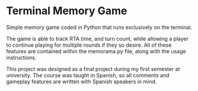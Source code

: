 # Terminal Memory Game

Simple memory game coded in Python that runs exclusively on the terminal.

The game is able to track RTA time, and turn count, while allowing a player to continue playing for multiple rounds if they so desire. All of these features are contained within the memorama.py file, along with the usage instructions.

This project was designed as a final project during my first semester at university. The course was taught in Spanish, so all comments and gameplay features are written with Spanish speakers in mind.

